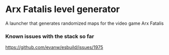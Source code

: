 # Arx Fatalis level generator

A launcher that generates randomized maps for the video game Arx Fatalis

### Known issues with the stack so far

https://github.com/evanw/esbuild/issues/1975
